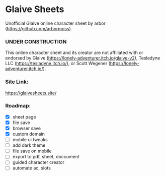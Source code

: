 # Glaive Sheets
Unofficial Glaive online character sheet by arbor (https://github.com/arbormoss).

### UNDER CONSTRUCTION
This online character sheet and its creator are not affiliated with or endorsed by Glaive (https://lonely-adventurer.itch.io/glaive-v2),  Tesladyne LLC (https://tesladyne.itch.io/), or Scott Wegener (https://lonely-adventurer.itch.io/).

### Site Link:
https://glaivesheets.site/

### Roadmap:
- [x] sheet page
- [x] file save
- [x] browser save
- [x] custom domain
- [ ] mobile ui tweaks
- [ ] add dark theme
- [ ] file save on mobile
- [ ] export to pdf, sheet, doccument
- [ ] guided character creator
- [ ] automate ac, slots
